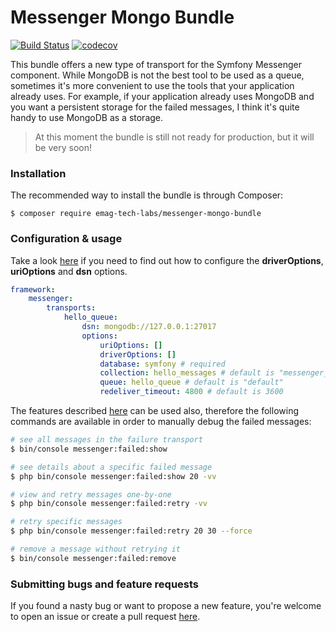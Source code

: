 # Messenger Mongo Bundle
[![Build Status](https://travis-ci.org/eMAGTechLabs/messenger-mongo-bundle.svg?branch=master)](https://travis-ci.org/eMAGTechLabs/messenger-mongo-bundle)
[![codecov](https://codecov.io/gh/eMAGTechLabs/messenger-mongo-bundle/branch/master/graph/badge.svg)](https://codecov.io/gh/eMAGTechLabs/messenger-mongo-bundle)
    
This bundle offers a new type of transport for the Symfony Messenger component. While MongoDB is not the best tool to be used as a queue, sometimes it's more convenient to use the tools that your application already uses. For example, if your application already uses MongoDB and you want a persistent storage for the failed messages, I think it's quite handy to use MongoDB as a storage.  

> At this moment the bundle is still not ready for production, but it will be very soon!

### Installation
The recommended way to install the bundle is through Composer:  
```
$ composer require emag-tech-labs/messenger-mongo-bundle
```
### Configuration & usage
Take a look [here](https://docs.mongodb.com/php-library/current/reference/method/MongoDBClient__construct/) if you need to find out how to configure the **driverOptions**, **uriOptions** and **dsn** options.
```yaml
framework:
    messenger:
        transports:
            hello_queue:
                dsn: mongodb://127.0.0.1:27017
                options:
                    uriOptions: []
                    driverOptions: []
                    database: symfony # required
                    collection: hello_messages # default is "messenger_queue"
                    queue: hello_queue # default is "default"
                    redeliver_timeout: 4800 # default is 3600
```
The features described [here](https://symfony.com/doc/current/messenger.html#saving-retrying-failed-messages) can be used also, therefore the following commands are available in order to manually debug the failed messages:
```bash
# see all messages in the failure transport
$ bin/console messenger:failed:show

# see details about a specific failed message
$ php bin/console messenger:failed:show 20 -vv

# view and retry messages one-by-one
$ php bin/console messenger:failed:retry -vv

# retry specific messages
$ php bin/console messenger:failed:retry 20 30 --force

# remove a message without retrying it
$ bin/console messenger:failed:remove
``` 
### Submitting bugs and feature requests
If you found a nasty bug or want to propose a new feature, you're welcome to open an issue or create a pull request [here](https://github.com/eMAGTechLabs/messenger-mongo-bundle/issues). 

